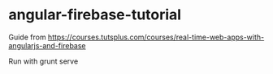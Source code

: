 angular-firebase-tutorial
=========================

Guide from https://courses.tutsplus.com/courses/real-time-web-apps-with-angularjs-and-firebase 

Run with grunt serve
